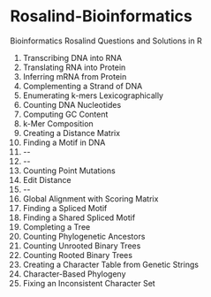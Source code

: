 # Rosalind-Bioinformatics
Bioinformatics Rosalind Questions and Solutions in R

1) Transcribing DNA into RNA
2) Translating RNA into Protein
3) Inferring mRNA from Protein
4) Complementing a Strand of DNA
5) Enumerating k-mers Lexicographically
6) Counting DNA Nucleotides
7) Computing GC Content
8) k-Mer Composition
9) Creating a Distance Matrix
10) Finding a Motif in DNA
11) --
12) --
13) Counting Point Mutations
14) Edit Distance
15) --
16) Global Alignment with Scoring Matrix
17)	Finding a Spliced Motif
18) Finding a Shared Spliced Motif
19) Completing a Tree
20)	Counting Phylogenetic Ancestors
21)	Counting Unrooted Binary Trees
22) Counting Rooted Binary Trees
23) Creating a Character Table from Genetic Strings
24) Character-Based Phylogeny
25) Fixing an Inconsistent Character Set
